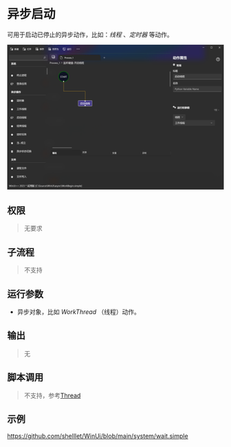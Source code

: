 # 异步启动
可用于启动已停止的异步动作，比如：*线程* 、*定时器* 等动作。

![WorkBegin](./images/04.png ':size=90%')

## 权限
> 无要求

## 子流程

> 不支持

## 运行参数

* 异步对象，比如 *WorkThread* （线程）动作。
## 输出

>    无


## 脚本调用
> 不支持，参考[Thread](./types/Thread.md)

## 示例

https://github.com/shelllet/WinUi/blob/main/system/wait.simple

